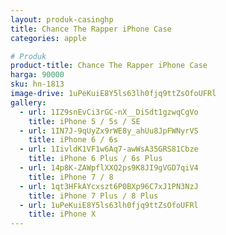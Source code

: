 ```yaml
---
layout: produk-casinghp
title: Chance The Rapper iPhone Case
categories: apple

# Produk
product-title: Chance The Rapper iPhone Case
harga: 90000
sku: hn-1813
image-drive: 1uPeKuiE8Y5ls63lh0fjq9ttZsOfoUFRl
gallery:
  - url: 1IZ9snEvCi3rGC-nX__DiSdt1gzwqCgVo
    title: iPhone 5 / 5s / SE
  - url: 1IN7J-9qUyZx9rWE8y_ahUu8JpFWNyrVS
    title: iPhone 6 / 6s
  - url: 1IivldK1VF1w6Aq7-awWsA35GRS81Cbze
    title: iPhone 6 Plus / 6s Plus
  - url: 14p8K-ZAWpflXXQ2ps9K8JI9gVGD7qiV4
    title: iPhone 7 / 8
  - url: 1qt3HFkAYcxszt6P0BXp96C7xJ1PN3NzJ
    title: iPhone 7 Plus / 8 Plus
  - url: 1uPeKuiE8Y5ls63lh0fjq9ttZsOfoUFRl
    title: iPhone X
---
```

